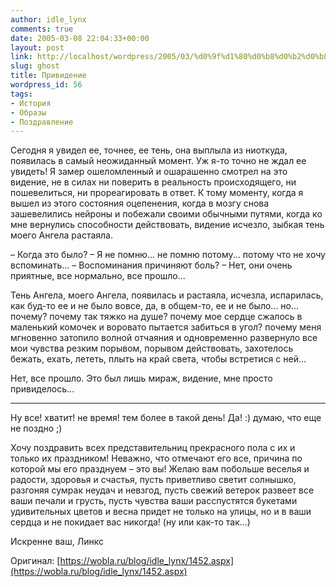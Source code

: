```yaml
---
author: idle_lynx
comments: true
date: 2005-03-08 22:04:33+00:00
layout: post
link: http://localhost/wordpress/2005/03/%d0%9f%d1%80%d0%b8%d0%b2%d0%b8%d0%b4%d0%b5%d0%bd%d0%b8%d0%b5/
slug: ghost
title: Привидение
wordpress_id: 56
tags:
- История
- Образы
- Поздравление
---
```


Сегодня я увидел ее, точнее, ее тень, она выплыла из ниоткуда, появилась в самый неожиданный момент. Уж я-то точно не ждал ее увидеть! Я замер ошеломленный и ошарашенно смотрел на это видение, не в силах ни поверить в реальность происходящего, ни пошевелиться, ни прореагировать в ответ. К тому моменту, когда я вышел из этого состояния оцепенения, когда в мозгу снова зашевелились нейроны и побежали своими обычными путями, когда ко мне вернулись способности действовать, видение исчезло, зыбкая тень моего Ангела растаяла.

– Когда это было?
– Я не помню... не помню потому... потому что не хочу вспоминать...
– Воспоминания причиняют боль?
– Нет, они очень приятные, все нормально, все прошло...

Тень Ангела, моего Ангела, появилась и растаяла, исчезла, испарилась, как буд-то ее и не было вовсе, да, в общем-то, ее и не было... но... почему? почему так тяжко на душе? почему мое сердце сжалось в маленький комочек и воровато пытается забиться в угол? почему меня мгновенно затопило волной отчаяния и одновременно развернуло все мои чувства резким порывом, порывом действовать, захотелось бежать, ехать, лететь, плыть на край света, чтобы встретися с ней...

Нет, все прошло. Это был лишь мираж, видение, мне просто привиделось...

***

Ну все! хватит! не время! тем более в такой день! Да! :) думаю, что еще не поздно ;)

Хочу поздравить всех представительниц прекрасного пола с их и только их праздником! Неважно, что отмечают его все, причина по которой мы его празднуем – это вы! Желаю вам побольше веселья и радости, здоровья и счастья, пусть приветливо светит солнышко, разгоняя сумрак неудач и невзгод, пусть свежий ветерок развеет все ваши печали и грусть, пусть чувства ваши расспустятся букетами удивительных цветов и весна придет не только на улицы, но и в ваши сердца и не покидает вас никогда! (ну или как-то так...)

Искренне ваш,
Линкс

Оригинал: [https://wobla.ru/blog/idle_lynx/1452.aspx](https://wobla.ru/blog/idle_lynx/1452.aspx)
